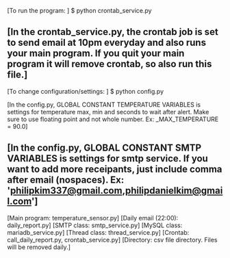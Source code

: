 [To run the program: ]
$ python crontab_service.py

[In the crontab_service.py, the crontab job is set to send email at 10pm everyday
and also runs your main program. If you quit your main program it will remove crontab,
so also run this file.]
---------------------------------------------------------------------------------------
[To change configuration/settings: ]
$ python config.py

[In the config.py, GLOBAL CONSTANT TEMPERATURE VARIABLES is settings for temperature 
max, min and seconds to wait after alert. Make sure to use floating point and not 
whole number. Ex: _MAX_TEMPERATURE = 90.0]

[In the config.py, GLOBAL CONSTANT SMTP VARIABLES is settings for smtp service. 
If you want to add more receipants, just include comma after email (nospaces).
Ex: 'philipkim337@gmail.com,philipdanielkim@gmail.com']
--------------------------------------------------------------------------------------
[Main program: temperature_sensor.py]
[Daily email (22:00): daily_report.py]
[SMTP class: smtp_service.py]
[MySQL class: mariadb_service.py]
[Thread class: thread_service.py]
[Crontab: call_daily_report.py, crontab_service.py]
[Directory: csv file directory. Files will be removed daily.]
